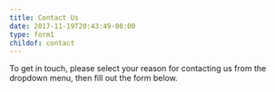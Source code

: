 ```yaml
---
title: Contact Us
date: 2017-11-19T20:43:49-08:00
type: form1
childof: contact
---
```

To get in touch, please select your reason for contacting us from the dropdown menu, then fill out the form below.
